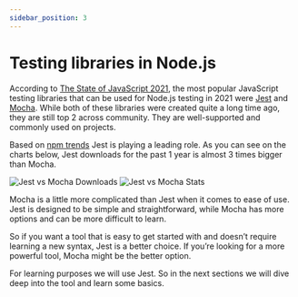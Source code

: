 ```yaml
---
sidebar_position: 3
---
```

# Testing libraries in Node.js

According to [The State of JavaScript 2021](https://2021.stateofjs.com/en-US/libraries/testing/), the most popular JavaScript testing libraries that can be used for Node.js testing in 2021 were [Jest](https://www.npmjs.com/package/jest) and [Mocha](https://www.npmjs.com/package/mocha). While both of these libraries were created quite a long time ago, they are still top 2 across community. They are well-supported and commonly used on projects. 

Based on [npm trends](https://npmtrends.com/jest-vs-mocha) Jest is playing a leading role. As you can see on the charts below, Jest downloads for the past 1 year is almost 3 times bigger than Mocha.

![Jest vs Mocha Downloads](/img/5-jest-vs-mocha-downloads.png)
![Jest vs Mocha Stats](/img/5-jest-vs-mocha-stats.png)

Mocha is a little more complicated than Jest when it comes to ease of use. Jest is designed to be simple and straightforward, while Mocha has more options and can be more difficult to learn. 

So if you want a tool that is easy to get started with and doesn’t require learning a new syntax, Jest is a better choice. If you’re looking for a more powerful tool, Mocha might be the better option.

For learning purposes we will use Jest. So in the next sections we will dive deep into the tool and learn some basics.